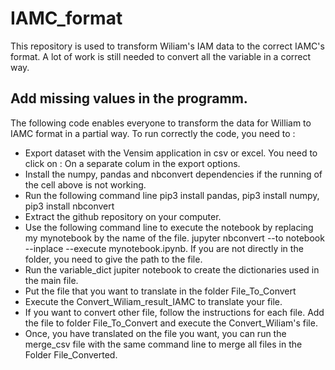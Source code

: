 # IAMC_format

This repository is used to transform Wiliam's IAM data to the correct IAMC's format. A lot of work is still needed to convert all the variable in a correct way. 

## Add missing values in the programm. 

The following code enables everyone to transform the data for William to IAMC format in a partial way. 
To run correctly the code, you need to : 
- Export dataset with the Vensim application in csv or excel. You need to click on : On a separate colum in the export options. 
- Install the numpy, pandas and nbconvert dependencies if the running of the cell above is not working. 
- Run the following command line pip3 install pandas, pip3 install numpy, pip3 install nbconvert 
- Extract the github repository on your computer. 
- Use the following command line to execute the notebook by replacing my mynotebook by the name of the file. jupyter nbconvert --to notebook --inplace --execute mynotebook.ipynb. If you are not directly in the folder, you need to give the path to the file. 
- Run the variable_dict jupiter notebook to create the dictionaries used in the main file.  
- Put the file that you want to translate in the folder File_To_Convert
- Execute the Convert_Wiliam_result_IAMC to translate your file. 
- If you want to convert other file, follow the instructions for each file. Add the file to folder File_To_Convert and execute the Convert_Wiliam's file. 
- Once, you have translated on the file you want, you can run the merge_csv file with the same command line to merge all files in the Folder File_Converted.


